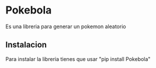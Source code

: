 # Pokebola

Es una libreria para generar un pokemon aleatorio 

## Instalacion

Para instalar la libreria tienes que usar "pip install Pokebola"
